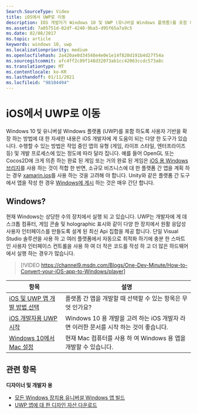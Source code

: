 ```yaml
---
Search.SourceType: Video
title: iOS에서 UWP로 이동
description: IOS 개발자가 Windows 10 및 UWP (유니버설 Windows 플랫폼)를 포함 하도록 사용자 기반을 확장 하는 데 사용할 수 있는 도구에 대해 알아봅니다.
ms.assetid: 7a05751d-02df-4240-9ba5-d95f65a7a9c5
ms.date: 02/08/2017
ms.topic: article
keywords: windows 10, uwp
ms.localizationpriority: medium
ms.openlocfilehash: 2a420ae0d34548e4e0e1e14f820d191b4d27f54a
ms.sourcegitcommit: afc4ff2c89f148d32073ab1cc42063ccdc573a8c
ms.translationtype: MT
ms.contentlocale: ko-KR
ms.lasthandoff: 01/11/2021
ms.locfileid: "98104494"
---
```

# <a name="move-from-ios-to-uwp"></a>iOS에서 UWP로 이동

Windows 10 및 유니버설 Windows 플랫폼 (UWP)를 포함 하도록 사용자 기반을 확장 하는 방법에 대 한 자세한 내용은 iOS 개발자에 게 도움이 되는 다양 한 도구가 있습니다. 수행할 수 있는 방법은 작업 중인 앱의 유형 (게임, 라이프 스타일, 엔터프라이즈 등) 및 개발 프로세스에 있는 정도에 따라 달라 집니다. 예를 들어 OpenGL 또는 Cocos2D에 크게 의존 하는 완료 된 게임 또는 거의 완료 된 게임은 [iOS 용 Windows 브리지](https://github.com/microsoft/WinObjC)를 사용 하는 것이 적합 한 반면, 소규모 비즈니스에 대 한 플랫폼 간 앱을 계획 하는 경우 [xamarin.ios](/xamarin/xamarin-forms/)를 사용 하는 것을 고려해 야 합니다. Unity와 같은 플랫폼 간 도구에서 앱을 작성 한 경우 [Windows에 게시](https://blogs.unity3d.com/2015/09/09/windows-10-universal-apps-in-unity-5-2/) 하는 것은 매우 간단 합니다.

## <a name="why-windows"></a>Windows?

현재 Windows는 상당한 수의 장치에서 실행 되 고 있습니다. UWP는 개발자에 게 데스크톱 컴퓨터, 게임 콘솔 및 holographic 표시와 같이 다양 한 장치에서 원활 응답성 사용자 인터페이스를 만들도록 설계 된 최신 Api 집합을 제공 합니다. 단일 Visual Studio 솔루션을 사용 하 고 여러 플랫폼에서 자동으로 최적화 하기에 충분 한 스마트 인 사용자 인터페이스 컨트롤을 사용 하 여 더 작은 코드를 작성 하 고 더 많은 하드웨어에서 실행 하는 경우가 많습니다.

> [!VIDEO https://channel9.msdn.com/Blogs/One-Dev-Minute/How-to-Convert-your-iOS-app-to-Windows/player]

| 항목 | 설명 |
|-------|-------------|
| [iOS 및 UWP 앱 개발 방법 선택](selecting-an-approach-to-ios-and-uwp-app-development.md) | 플랫폼 간 앱을 개발할 때 선택할 수 있는 항목은 무엇 인가요? |
| [iOS 개발자용 UWP 시작](getting-started-with-uwp-for-ios-developers.md) | Windows 10 용 개발을 고려 하는 iOS 개발자 라면 이러한 문서를 시작 하는 것이 좋습니다. |
| [Windows 10에서 Mac 설정](setting-up-your-mac-with-windows-10.md) | 현재 Mac 컴퓨터를 사용 하 여 Windows 용 앱을 개발할 수 있습니다. |

## <a name="related-topics"></a>관련 항목

**디자이너 및 개발자 용**
* [모든 Windows 장치용 유니버설 Windows 앱 빌드](../get-started/universal-application-platform-guide.md)
* [UWP 앱에 대 한 디자인 자산 다운로드](../design/downloads/index.md)